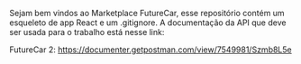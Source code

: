 

Sejam bem vindos ao Marketplace FutureCar, esse repositório contém um esqueleto de app React e um .gitignore. A documentação da API que deve ser usada para o trabalho está nesse link:

FutureCar 2: https://documenter.getpostman.com/view/7549981/Szmb8L5e
